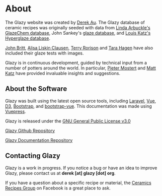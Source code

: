 # About

The Glazy website was created by [Derek Au](http://www.derekau.net/).
The Glazy database of ceramic recipes was originally seeded 
with data from [Linda Arbuckle's](http://lindaarbuckle.com) 
 [GlazeChem database](http://lindaarbuckle.com/arbuckle_handouts.html), 
John Sankey's [glaze database](http://www.johnsankey.ca/glazedata.html), 
and [Louis Katz's](http://www.louiskatz.net) [Hyperglaze database](http://falcon.tamucc.edu/~lkatz/allglazes.txt). 

[John Britt](http://johnbrittpottery.com/), 
[Alisa Liskin Clausen](https://www.facebook.com/AlisaLiskinClausenCeramics/), 
[Terry Rorison](http://www.mckeesrocks.com/artist-volunteer-terry-rorison-has-dedicated-life-to-the-arts/) 
and 
[Tara Hagen](http://glazeitorium.blogspot.com/) have also included their glaze tests with images.

Glazy is in continuous development, 
guided by technical input from a number of potters around the world. 
In particular, [Pieter Mostert](http://www.pietermostert.com/) and [Matt Katz](https://www.ceramicmaterialsworkshop.com/) have provided invaluable 
insights and suggestions.

## About the Software

Glazy was built using the latest open source tools, including 
[Laravel](https://laravel.com/), 
[Vue](https://vuejs.org/),
[D3](https://d3js.org/),
[Bootstrap](https://getbootstrap.com/),
and 
[bootstrap-vue](https://bootstrap-vue.js.org/).
This documentation was made using [Vuepress](https://vuepress.vuejs.org/).

Glazy is released under the [GNU General Public License v3.0](https://www.gnu.org/licenses/gpl-3.0.en.html)

[Glazy Github Repository](https://github.com/derekphilipau/glazy)

[Glazy Documentation Repository](https://github.com/derekphilipau/glazypress)

## Contacting Glazy

Glazy is a work in progress. If you notice a bug or have an idea to improve Glazy, please contact us at **derek [at] glazy [dot] org**.

If you have a question about a specific recipe or material, 
the [Ceramics Recipes Group](https://www.facebook.com/groups/disisdkat/) 
on Facebook is a great place to ask.

